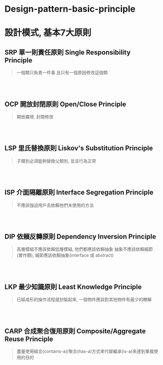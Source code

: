 # Design-pattern-basic-principle
<h1>設計模式, 基本7大原則</h1>

## SRP 單一則責任原則 Single Responsibility Principle
>一個類只負責一件事 且只有一個原因修改這個類

<br><br/>

## OCP 開放封閉原則 Open/Close Principle
>開放擴增, 封閉修改

<br><br/>

## LSP 里氏替換原則 Liskov's Substitution Principle
>子類別必須能夠替換父類別, 並且行為正常

<br><br/>

## ISP 介面隔離原則 Interface Segregation Principle
>不應該強迫用戶去依賴他們未使用的方法

<br><br/>

## DIP 依賴反轉原則 Dependency Inversion Principle
>高層模組不應該依賴低層模組, 他們都應該依賴抽象
抽象不應該依賴細節(實作類), 細節應該依賴抽象(interface 或 abstract)

<br><br/>

## LKP 最少知識原則 Least Knowledge Principle
>已經成形的操作流程就封裝起來, 一個物件應該對其他物件有最少的瞭解

<br><br/>

## CARP 合成聚合復用原則 Composite/Aggregate Reuse Principle
>盡量使用組合(contains-a)/聚合(has-a)方式來代替繼承(is-a)來達到重複使用的目的
